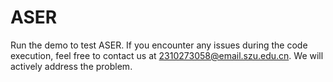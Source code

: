 # ASER
Run the demo to test ASER. If you encounter any issues during the code execution, feel free to contact us at 2310273058@email.szu.edu.cn. We will actively address the problem.
